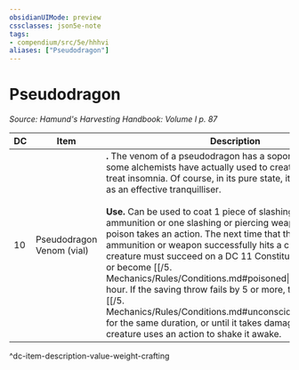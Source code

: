 ```yaml
---
obsidianUIMode: preview
cssclasses: json5e-note
tags:
- compendium/src/5e/hhhvi
aliases: ["Pseudodragon"]
---
```

# Pseudodragon
*Source: Hamund's Harvesting Handbook: Volume I p. 87* 

| DC | Item | Description | Value | Weight | Crafting |
|----|------|-------------|-------|--------|----------|
| 10 | Pseudodragon Venom (vial) | **.** The venom of a pseudodragon has a soporific effect that some alchemists have actually used to create a draught to treat insomnia. Of course, in its pure state, it can still be used as an effective tranquilliser.<br /><br />**Use.** Can be used to coat 1 piece of slashing or piercing ammunition or one slashing or piercing weapon. Applying the poison takes an action. The next time that the coated ammunition or weapon successfully hits a creature, that creature must succeed on a DC 11 Constitution saving throw or become [[/5. Mechanics/Rules/Conditions.md#poisoned\|poisoned]] for 1 hour. If the saving throw fails by 5 or more, the target falls [[/5. Mechanics/Rules/Conditions.md#unconscious\|unconscious]] for the same duration, or until it takes damage or another creature uses an action to shake it awake. | 5 gp | 1 lb | — |
^dc-item-description-value-weight-crafting